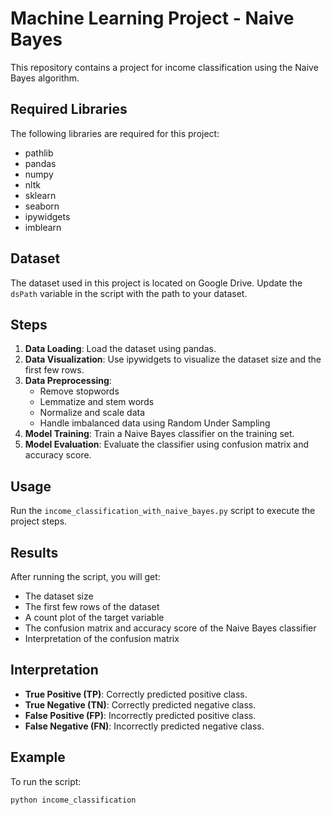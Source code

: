 # Machine Learning Project - Naive Bayes

This repository contains a project for income classification using the Naive Bayes algorithm.

## Required Libraries

The following libraries are required for this project:

- pathlib
- pandas
- numpy
- nltk
- sklearn
- seaborn
- ipywidgets
- imblearn

## Dataset

The dataset used in this project is located on Google Drive. Update the `dsPath` variable in the script with the path to your dataset.

## Steps

1. **Data Loading**: Load the dataset using pandas.
2. **Data Visualization**: Use ipywidgets to visualize the dataset size and the first few rows.
3. **Data Preprocessing**:
   - Remove stopwords
   - Lemmatize and stem words
   - Normalize and scale data
   - Handle imbalanced data using Random Under Sampling
4. **Model Training**: Train a Naive Bayes classifier on the training set.
5. **Model Evaluation**: Evaluate the classifier using confusion matrix and accuracy score.

## Usage

Run the `income_classification_with_naive_bayes.py` script to execute the project steps.

## Results

After running the script, you will get:
- The dataset size
- The first few rows of the dataset
- A count plot of the target variable
- The confusion matrix and accuracy score of the Naive Bayes classifier
- Interpretation of the confusion matrix

## Interpretation

- **True Positive (TP)**: Correctly predicted positive class.
- **True Negative (TN)**: Correctly predicted negative class.
- **False Positive (FP)**: Incorrectly predicted positive class.
- **False Negative (FN)**: Incorrectly predicted negative class.

## Example

To run the script:

```bash
python income_classification

